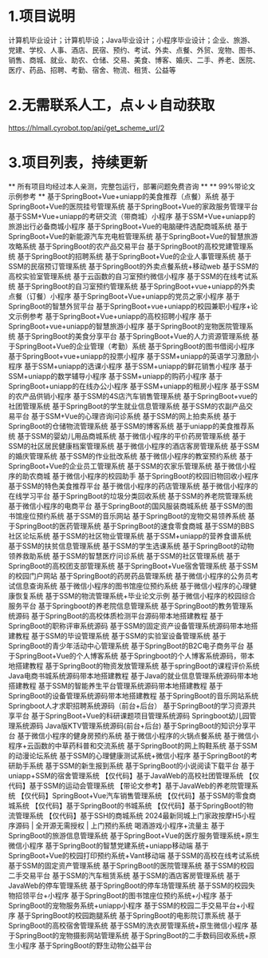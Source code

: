 # 1.项目说明
计算机毕业设计；计算机毕设；Java毕业设计；小程序毕业设计；企业、旅游、党建、学校、人事、酒店、民宿、预约、考试、外卖、点餐、外贸、宠物、图书、销售、商城、就业、助农、仓储、交易、美食、博客、婚庆、二手、养老、医院、医疗、药品、招聘、考勤、宿舍、物流、租赁、公益等

# 2.无需联系人工，点↓↓自动获取
https://hlmall.cyrobot.top/api/get_scheme_url/2

# 3.项目列表，持续更新
** 所有项目均经过本人亲测，完整包运行，部署问题免费咨询 **
** 99%带论文示例参考 **
基于SpringBoot+Vue+uniapp的美食推荐（点餐）系统
基于SpringBoot+Vue的医院挂号管理系统
基于SpringBoot+Vue的家政服务管理平台
基于SSM+Vue+uniapp的考研交流（带商城）小程序
基于SSM+Vue+uniapp的旅游出行必备商城小程序
基于SpringBoot+Vue的电脑硬件选配商城系统
基于SpringBoot+Vue的新能源汽车充电桩管理系统
基于SpringBoot+Vue的智慧旅游攻略系统
基于SpringBoot的农产品交易平台
基于SpringBoot的高校党建管理系统
基于SpringBoot的招聘系统
基于SpringBoot+Vue的企业人事管理系统
基于SSM的民宿预订管理系统
基于SpringBoot的外卖点餐系统+移动web
基于SSM的高校实验室管理系统
基于云函数的自习室预约微信小程序
基于SSM的在线考试系统
基于SpringBoot的自习室预约管理系统
基于SpringBoot+vue+uniapp的外卖点餐（订餐）小程序
基于SpringBoot+Vue+uniapp的党员之家小程序
基于SpringBoot的智慧外贸平台
基于SpringBoot+vue+uniapp的校园兼职小程序+论文示例参考
基于SpringBoot+Vue+uniapp的高校招聘小程序
基于SpringBoot+vue+uniapp的智慧旅游小程序
基于SpringBoot的宠物医院管理系统
基于SpringBoot的美食分享平台
基于SpringBoot+Vue的人力资源管理系统
基于SpringBoot+Vue的企业管理（考勤）系统
基于SpringBoot的图书借阅小程序
基于SpringBoot+vue+uniapp的投票小程序
基于SSM+uniapp的英语学习激励小程序
基于SSM+uniapp的选课小程序
基于SSM+uniapp的鲜花销售小程序
基于SSM+uniapp的数学辅导小程序
基于SSM+uniapp的购药小程序
基于SpringBoot+uniapp的在线办公小程序
基于SSM+uniapp的租房小程序
基于SSM的农产品供销小程序
基于SSM的4S店汽车销售管理系统
基于SpringBoot+vue的社团管理系统
基于SpringBoot的学生就业信息管理系统
基于SSM的农副产品交易平台
基于SSM+Vue的心理咨询问诊系统
基于SSM的网上拍卖系统
基于SpringBoot的仓储物流管理系统
基于SSM的博客系统
基于uniapp的美食推荐系统
基于SSM的婴幼儿用品商城系统
基于微信小程序的平价药房管理系统
基于SSM的社区居民健康档案管理系统
基于微信小程序的酒店客房管理系统
基于SSM的婚庆管理系统
基于SSM的作业批改系统
基于微信小程序的教室预约系统
基于SpringBoot+Vue的企业员工管理系统
基于SSM的农家乐管理系统
基于微信小程序的助农商城
基于微信小程序的校园助手
基于SpringBoot的校园旧物回收小程序
基于SSM的特色美食推荐平台
基于微信小程序的药店管理系统
基于微信小程序的在线学习平台
基于SpringBoot的垃圾分类回收系统
基于SSM的养老院管理系统
基于微信小程序的电商平台
基于SpringBoot的国风服装商城系统
基于SSM的图书馆座位预约系统
基于SSM的音乐网站
基于SpringBoot的宠物交易领养系统
基于SpringBoot的医药管理系统
基于SpringBoot的速食零食商城
基于SSM的BBS社区论坛系统
基于SSM的社区物业管理系统
基于SSM+uniapp的营养食谱系统
基于SSM的扶贫信息管理系统
基于SSM的学生选课系统
基于SpringBoot的动物领养救助系统
基于SSM的智慧医疗问诊系统
基于SSM的社区管理系统
基于SpringBoot的高校团支部管理系统
基于SpringBoot+Vue宿舍管理系统
基于SSM的校园门户网站
基于SpringBoot的药房药品管理系统
基于微信小程序的公务员考试信息查询系统
基于微信小程序的图书馆座位预约系统
基于微信小程序的心理健康恢复系统
基于SSM的物流管理系统+毕业论文示例
基于微信小程序的校园综合服务平台
基于Springboot的养老院信息管理系统
基于SpringBoot的教务管理系统源码
基于SpringBoot的高校体质检测平台源码带本地搭建教程
基于SpringBoot的职称评审系统源码
基于SSM的固定资产设备管理系统源码带本地搭建教程
基于SSM的毕设管理系统
基于SSM的实验室设备管理系统
基于SpringBoot的青少年活动中心管理系统
基于SpringBoot的B2C电子商务平台
基于SpringBoot+Vue的个人博客系统
基于Springboot的个人博客系统源码，带本地搭建教程
基于SpringBoot的物资发放管理系统
基于springBoot的课程评价系统
Java电商书城系统源码带本地搭建教程
基于Java的就业信息管理系统源码带本地搭建教程
基于SSM的智能养生平台管理系统源码带本地搭建教程
基于SpringBoot的设备管理系统源码带本地搭建教程
基于SpringBoot的音乐网站系统
Springboot人才求职招聘系统源码（前台+后台）
基于SpringBoot的学习资源共享平台
基于SpringBoot+Vue的科研课题项目管理系统源码
Springboot幼儿园管理系统源码
Java版KTV管理系统源码(前台+后台)
基于SpringBoot的知识分享平台
基于微信小程序的健身房预约系统
基于微信小程序的火锅点餐系统
基于微信小程序+云函数的中草药科普和交流系统
基于SpringBoot的网上购鞋系统
基于SSM的动漫论坛系统
基于SSM的心理健康测试系统+微信小程序
基于SpringBoot的考研助手系统
基于SSM的新生报到系统
基于SpringBoot的小说阅读下载平台
基于uniapp+SSM的宿舍管理系统
【仅代码】基于JavaWeb的高校社团管理系统
【仅代码】基于SSM的运动会管理系统
【带论文参考】基于JavaWeb的养老院管理系统
【仅代码】SpringBoot+Vue汽车销售管理系统
【仅代码】基于SSM的零食商城系统
【仅代码】基于SpringBoot的书城系统
【仅代码】基于SpringBoot的物流管理系统
【仅代码】基于SSH的商城系统
2024最新同城上门家政按摩H5小程序源码 | 全开源无需授权 | 上门预约系统
喝酒游戏小程序+流量主
基于SpringBoot的旅游信息管理系统
基于SpringBoot+Vue的医疗服务管理系统+原生微信小程序
基于SpringBoot的智慧党建系统+uniapp移动端
基于SpringBoot+Vue的校园打印预约系统+Vant移动端
基于SSM的高校在线考试系统
基于SSM的固定资产管理系统
基于SpringBoot的医院管理系统
基于SSM的校园二手交易平台
基于SSM的汽车租赁系统
基于SSM的酒店客房管理系统
基于JavaWeb的停车管理系统
基于SpringBoot的停车场管理系统
基于SSM的校园失物招领平台+小程序
基于SpringBoot的图书馆座位预约系统+小程序
基于SpringBoot的宠物服务系统+uniapp小程序
基于SSM的校园二手交易平台+小程序
基于SpringBoot的校园跑腿系统
基于SpringBoot的电影院订票系统
基于SpringBoot的高校宿舍管理系统
基于SSM的洗衣房管理系统+原生微信小程序
基于SpringBoot的宠物摄影网站管理系统
基于SpringBoot的二手数码回收系统+原生小程序
基于SpringBoot的野生动物公益平台
